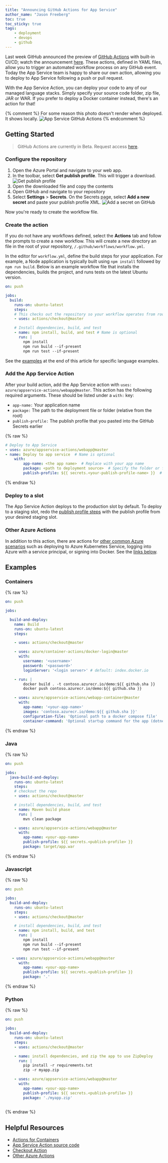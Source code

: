 ```yaml
---
title: "Announcing GitHub Actions for App Service"
author_name: "Jason Freeberg"
toc: true
toc_sticky: true
tags:
    - deployment
    - devops
    - github
---
```


Last week GitHub announced the preview of [GitHub Actions](https://github.com/features/actions) with built-in CI/CD; watch the announcement [here](https://youtu.be/E1OunoCyuhY?t=2150). These actions, defined in YAML files, allow you to trigger an automated workflow process on any GitHub event. Today the App Service team is happy to share our own action, allowing you to deploy to App Service following a push or pull request.

With the App Service Action, you can deploy your code to any of our managed language stacks. Simply specify your source code folder, zip file, JAR or WAR. If you prefer to deploy a Docker container instead, there's an action for that!

{% comment %}
For some reason this photo doesn't render when deployed. It shows locally.
![App Service GitHub Actions]({{site.baseurl}}/media/2019/08/GithubActions-header.png)
{% endcomment %}

## Getting Started

> GitHub Actions are currently in Beta. Request access [here](https://github.com/features/actions/signup/).

### Configure the repository

1. Open the Azure Portal and navigate to your web app.
1. In the toolbar, select **Get publish profile**. This will trigger a download.
    ![Get publish profile]({{site.baseurl}}/media/2019/08/GitHubActions-publish-profile.png)
1. Open the downloaded file and copy the contents
1. Open GitHub and navigate to your repository
1. Select **Settings** > **Secrets**. On the Secrets page, select **Add a new secret** and paste your publish profile XML.
    ![Add a secret on GitHub]({{site.baseurl}}/media/2019/08/GitHubActions-Secrets.png)

Now you're ready to create the workflow file.

### Create the action

If you do not have any workflows defined, select the **Actions** tab and follow the prompts to create a new workflow. This will create a new directory an file in the root of your repository, `/.github/workflows/workflow.yml`.

In the editor for `workflow.yml`, define the build steps for your application. For example, a Node application is typically built using `npm install` followed by `npm run build`. Below is an example workflow file that installs the dependencies, builds the project, and runs tests on the latest Ubuntu version.

```yaml
on: push

jobs:
  build:
    runs-on: ubuntu-latest
    steps:
    # This checks out the repository so your workflow operates from root of repository
    - uses: actions/checkout@master

    # Install dependencies, build, and test
    - name: npm install, build, and test # Name is optional
      run: |
        npm install
        npm run build --if-present
        npm run test --if-present
```

See the [examples](#Examples) at the end of this article for specific language examples.

### Add the App Service Action

After your build action, add the App Service action with `uses: azure/appservice-actions/webapp@master`. This action has the following required arguments. These should be listed under a `with:` key:

- `app-name:` Your application name
- `package:` The path to the deployment file or folder (relative from the root)
- `publish-profile:` The publish profile that you pasted into the GitHub Secrets earlier

{% raw %}
```yaml
# Deploy to App Service
- uses: azure/appservice-actions/webapp@master
- name: Deploy to app service  # Name is optional
    with:
        app-name: <the app name>  # Replace with your app name
        package: <path to deployment source>  # Specify the folder or file to deploy
        publish-profile: ${{ secrets.<your-publish-profile-name> }}  # Replace with the name of your publish profile
```
{% endraw %}

### Deploy to a slot

The App Service Action deploys to the production slot by default. To deploy to a staging slot, redo the [publish profile steps](#Configure-the-repository) with the publish profile from your desired staging slot.

### Other Azure Actions

In addition to this action, there are actions for [other common Azure scenarios](https://azure.microsoft.com/en-us/blog/announcing-the-preview-of-azure-actions-for-github/) such as deploying to Azure Kubernetes Service, logging into Azure with a service principal, or signing into Docker. See the [links below](#Helpful-Resources).

## Examples

### Containers

{% raw %}
```yaml
on: push

jobs:

  build-and-deploy:
    name: Build
    runs-on: ubuntu-latest
    steps:

    - uses: actions/checkout@master

    - uses: azure/container-actions/docker-login@master
      with:
        username: '<username>'
        password: '<password>'
        loginServer: '<login server>' # default: index.docker.io

    - run: |
        docker build . -t contoso.azurecr.io/demo:${{ github.sha }}
        docker push contoso.azurecr.io/demo:${{ github.sha }}

    - uses: azure/appservice-actions/webapp-container@master
      with:
        app-name: '<your-app-name>'
        images: 'contoso.azurecr.io/demo:${{ github.sha }}'
        configuration-file: 'Optional path to a docker compose file'
        container-command: 'Optional startup command for the app (dotnet run, java -jar app.jar)'
```
{% endraw %}

### Java

{% raw %}
```yaml
on: push

jobs:
  java-build-and-deploy:
    runs-on: ubuntu-latest
    steps:
    # checkout the repo
    - uses: actions/checkout@master

    # install dependencies, build, and test
    - name: Maven build phase
      run: |
        mvn clean package

    - uses: azure/appservice-actions/webapp@master
      with:
        app-name: <your-app-name>
        publish-profile: ${{ secrets.<publish-profile> }}
        package: target/app.war
```
{% endraw %}

### Javascript

{% raw %}
```yaml
on: push

jobs:
  build-and-deploy:
    runs-on: ubuntu-latest
    steps:
    - uses: actions/checkout@master

    # install dependencies, build, and test
    - name: npm install, build, and test
      run: |
        npm install
        npm run build --if-present
        npm run test --if-present

   - uses: azure/appservice-actions/webapp@master
      with:
        app-name: <your-app-name>
        publish-profile: ${{ secrets.<publish-profile> }}
        package: '.'
```
{% endraw %}

### Python

{% raw %}
```yaml
on: push

jobs:
  build-and-deploy:
    runs-on: ubuntu-latest
    steps:
    - uses: actions/checkout@master

    - name: install dependencies, and zip the app to use ZipDeploy
      run: |
        pip install -r requirements.txt
        zip -r myapp.zip

    - uses: azure/appservice-actions/webapp@master
      with:
        app-name: <your-app-name>
        publish-profile: ${{ secrets.<publish-profile> }}
        package: './myapp.zip'
        
```
{% endraw %}

## Helpful Resources

- [Actions for Containers](https://github.com/Azure/container-actions)
- [App Service Action source code](https://github.com/Azure/appservice-actions)
- [Checkout Action](https://github.com/actions/checkout)
- [Other Azure Actions](https://github.com/Azure/actions)
